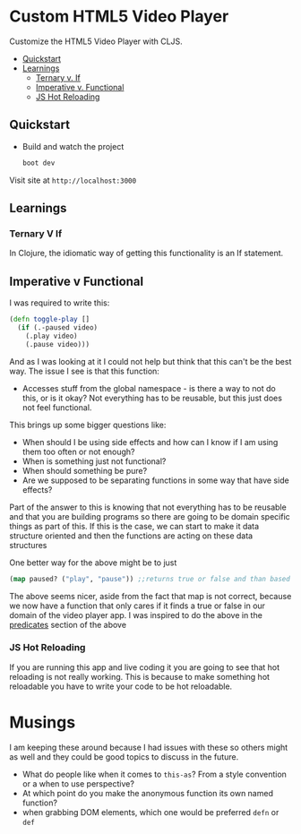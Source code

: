 # Custom HTML5 Video Player

Customize the HTML5 Video Player with CLJS.

- [Quickstart](#quickstart)
- [Learnings](#Learnings)
  - [Ternary v. If](#ternary-v-if)
  - [Imperative v. Functional](#imperative-v-functional)
  - [JS Hot Reloading](#js-hot-reloading)

## Quickstart

- Build and watch the project

  ```bash
  boot dev
  ```

Visit site at `http://localhost:3000`

## Learnings

### Ternary V If

In Clojure, the idiomatic way of getting this functionality is an If statement.

## Imperative v Functional

I was required to write this:

```clojure
(defn toggle-play []
  (if (.-paused video)
    (.play video)
    (.pause video)))
```

And as I was looking at it I could not help but think that this can't be the best way. The issue I see is that this function:

- Accesses stuff from the global namespace - is there a way to not do this, or is it okay? Not everything has to be reusable, but this just does not feel functional.

This brings up some bigger questions like:

- When should I be using side effects and how can I know if I am using them too often or not enough?
- When is something just not functional?
- When should something be pure?
- Are we supposed to be separating functions in some way that have side effects?

Part of the answer to this is knowing that not everything has to be reusable and that you are building programs so there are going to be domain specific things as part of this. If this is the case, we can start to make it data structure oriented and then the functions are acting on these data structures

One better way for the above might be to just

```clojure
(map paused? ("play", "pause")) ;;returns true or false and than based on this we toggle the play or not
```

The above seems nicer, aside from the fact that map is not correct, because we now have a function that only cares if it finds a true or false in our domain of the video player app. I was inspired to do the above in the [predicates](https://github.com/mynomoto/lt-clojure-tutorial/blob/master/conditionals.clj) section of the above

### JS Hot Reloading

If you are running this app and live coding it you are going to see that hot reloading is not really working. This is because to make something hot reloadable you have to write your code to be hot reloadable.

# Musings

I am keeping these around because I had issues with these so others might as well and they could be good topics to discuss in the future.

- What do people like when it comes to `this-as`? From a style convention or a when to use perspective?
- At which point do you make the anonymous function its own named function?
- when grabbing DOM elements, which one would be preferred `defn` or `def`
